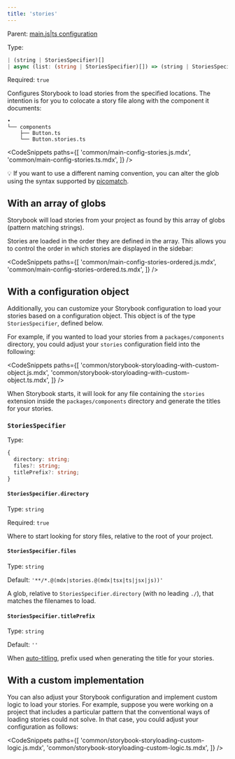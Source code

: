 ```yaml
---
title: 'stories'
---
```


Parent: [main.js|ts configuration](./Overview.md)

Type:

```ts
| (string | StoriesSpecifier)[]
| async (list: (string | StoriesSpecifier)[]) => (string | StoriesSpecifier)[]
```

Required: `true`

Configures Storybook to load stories from the specified locations. The intention is for you to colocate a story file along with the component it documents:

```
•
└── components
    ├── Button.ts
    └── Button.stories.ts
```

<!-- prettier-ignore-start -->

<CodeSnippets
  paths={[
    'common/main-config-stories.js.mdx',
    'common/main-config-stories.ts.mdx',
  ]}
/>

<!-- prettier-ignore-end -->

<div class="aside">

💡 If you want to use a different naming convention, you can alter the glob using the syntax supported by [picomatch](https://github.com/micromatch/picomatch#globbing-features).

</div>

## With an array of globs

Storybook will load stories from your project as found by this array of globs (pattern matching strings).

Stories are loaded in the order they are defined in the array. This allows you to control the order in which stories are displayed in the sidebar:

<!-- prettier-ignore-start -->

<CodeSnippets
  paths={[
    'common/main-config-stories-ordered.js.mdx',
    'common/main-config-stories-ordered.ts.mdx',
  ]}
/>

<!-- prettier-ignore-end -->

## With a configuration object

Additionally, you can customize your Storybook configuration to load your stories based on a configuration object. This object is of the type `StoriesSpecifier`, defined below.

For example, if you wanted to load your stories from a `packages/components` directory, you could adjust your `stories` configuration field into the following:

<!-- prettier-ignore-start -->

<CodeSnippets
  paths={[
    'common/storybook-storyloading-with-custom-object.js.mdx',
    'common/storybook-storyloading-with-custom-object.ts.mdx',
  ]}
/>

<!-- prettier-ignore-end -->

When Storybook starts, it will look for any file containing the `stories` extension inside the `packages/components` directory and generate the titles for your stories.

### `StoriesSpecifier`

Type:

```ts
{
  directory: string;
  files?: string;
  titlePrefix?: string;
}
```

#### `StoriesSpecifier.directory`

Type: `string`

Required: `true`

Where to start looking for story files, relative to the root of your project.

#### `StoriesSpecifier.files`

Type: `string`

Default: `'**/*.@(mdx|stories.@(mdx|tsx|ts|jsx|js))'`

A glob, relative to `StoriesSpecifier.directory` (with no leading `./`), that matches the filenames to load.

#### `StoriesSpecifier.titlePrefix`

Type: `string`

Default: `''`

When [auto-titling](../configure/sidebar-and-urls.md#csf-30-auto-titles), prefix used when generating the title for your stories.

## With a custom implementation

You can also adjust your Storybook configuration and implement custom logic to load your stories. For example, suppose you were working on a project that includes a particular pattern that the conventional ways of loading stories could not solve. In that case, you could adjust your configuration as follows:

<!-- prettier-ignore-start -->

<CodeSnippets
  paths={[
    'common/storybook-storyloading-custom-logic.js.mdx',
    'common/storybook-storyloading-custom-logic.ts.mdx',
  ]}
/>

<!-- prettier-ignore-end -->
